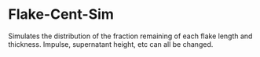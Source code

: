 # Flake-Cent-Sim
Simulates the distribution of the fraction remaining of each flake length and thickness. Impulse, supernatant height, etc can all be changed.
